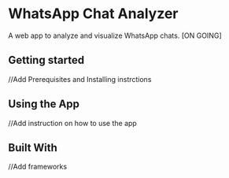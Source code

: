 # WhatsApp Chat Analyzer

A web app to analyze and visualize WhatsApp chats. [ON GOING]

## Getting started

//Add Prerequisites and Installing instrctions

## Using the App

//Add instruction on how to use the app

## Built With

//Add frameworks
